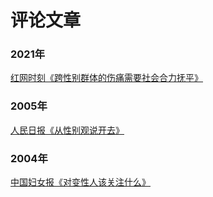 # 评论文章

### 2021年

[红网时刻《跨性别群体的伤痛需要社会合力抚平》](跨性别群体的伤痛需要社会合力抚平.md)

### 2005年

[人民日报《从性别观说开去》](从性别观说开去.md)

### 2004年

[中国妇女报《对变性人该关注什么》](对变性人该关注什么.md)
